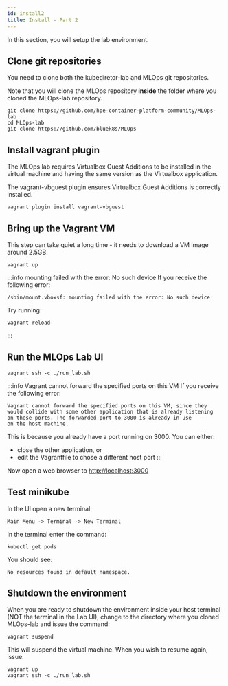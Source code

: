 ```yaml
---
id: install2
title: Install - Part 2
---
```


In this section, you will setup the lab environment.

## Clone git repositories

You need to clone both the kubediretor-lab and MLOps git repositories.

Note that you will clone the MLOps repository **inside** the folder where you cloned the MLOps-lab repository.

```
git clone https://github.com/hpe-container-platform-community/MLOps-lab
cd MLOps-lab
git clone https://github.com/bluek8s/MLOps
```

## Install vagrant plugin

The MLOps lab requires Virtualbox Guest Additions to be installed in the virtual machine and having the same version as the Virtualbox application. 

The vagrant-vbguest plugin ensures Virtualbox Guest Additions is correctly installed.

```
vagrant plugin install vagrant-vbguest
```

## Bring up the Vagrant VM

This step can take quiet a long time - it needs to download a VM image around 2.5GB.

```
vagrant up
```

:::info mounting failed with the error: No such device
If you receive the following error:
```
/sbin/mount.vboxsf: mounting failed with the error: No such device
```
Try running:
```
vagrant reload
```
:::

## Run the MLOps Lab UI

```
vagrant ssh -c ./run_lab.sh
```

:::info Vagrant cannot forward the specified ports on this VM
If you receive the following error:
```
Vagrant cannot forward the specified ports on this VM, since they
would collide with some other application that is already listening
on these ports. The forwarded port to 3000 is already in use
on the host machine.
```
This is because you already have a port running on 3000. You can either:

- close the other application, or
- edit the Vagrantfile to chose a different host port
:::

Now open a web browser to [http://localhost:3000](http://localhost:3000)

## Test minikube

In the UI open a new terminal:

`Main Menu -> Terminal -> New Terminal`

In the terminal enter the command:

```
kubectl get pods
```

You should see:

```
No resources found in default namespace.
```

## Shutdown the environment

When you are ready to shutdown the environment inside your host terminal (NOT the terminal in the Lab UI),
change to the directory where you cloned MLOps-lab and issue the command:

```
vagrant suspend
```

This will suspend the virtual machine.  When you wish to resume again, issue:

```
vagrant up
vagrant ssh -c ./run_lab.sh
```
